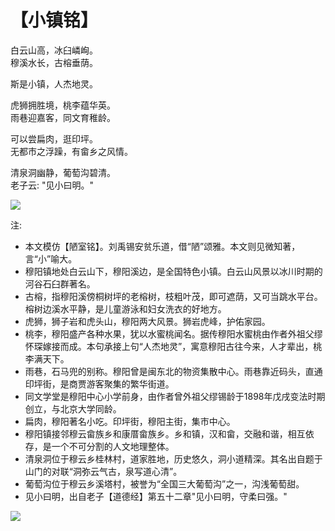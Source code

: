# 【小镇铭】

白云山高，冰臼嶙峋。  
穆溪水长，古榕垂荫。

斯是小镇，人杰地灵。

虎狮拥胜境，桃李蕴华英。  
雨巷迎嘉客，同文育稚龄。

可以尝扁肉，逛印坪。  
无都市之浮躁，有畲乡之风情。

清泉洞幽静，葡萄沟碧清。  
老子云: "见小曰明。"

![](004a.png)

注:

- 本文模仿【陋室铭】。刘禹锡安贫乐道，借“陋”颂雅。本文则见微知著，言“小”喻大。
- 穆阳镇地处白云山下，穆阳溪边，是全国特色小镇。白云山风景以冰川时期的河谷石臼群著名。
- 古榕，指穆阳溪傍桐树坪的老榕树，枝粗叶茂，即可遮荫，又可当跳水平台。榕树边溪水平静，是儿童游泳和妇女洗衣的好地方。
- 虎狮，狮子岩和虎头山，穆阳两大风景。狮岩虎峰，护佑家园。
- 桃李，穆阳盛产各种水果，犹以水蜜桃闻名。据传穆阳水蜜桃由作者外祖父缪怀琛嫁接而成。本句承接上句“人杰地灵”，寓意穆阳古往今来，人才辈出，桃李满天下。
- 雨巷，石马兜的别称。穆阳曾是闽东北的物资集散中心。雨巷靠近码头，直通印坪街，是商贾游客聚集的繁华街道。
- 同文学堂是穆阳中心小学前身，由作者曾外祖父缪锡龄于1898年戊戌变法时期创立，与北京大学同龄。
- 扁肉，穆阳著名小吃。印坪街，穆阳主街，集市中心。
- 穆阳镇接邻穆云畲族乡和康厝畲族乡。乡和镇，汉和畲，交融和谐，相互依存，是一个不可分割的人文地理整体。
- 清泉洞位于穆云乡桂林村，道家胜地，历史悠久，洞小道精深。其名出自题于山门的对联“洞弥云气古，泉写道心清”。
- 葡萄沟位于穆云乡溪塔村，被誉为“全国三大葡萄沟”之一，沟浅葡萄甜。
- 见小曰明，出自老子【道德经】第五十二章"见小曰明，守柔曰强。"

![](004b.jpg)
